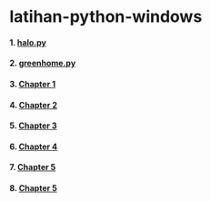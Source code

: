 # latihan-python-windows

#### 1. [halo.py](https://github.com/maksum-zein/latihan-python-windows/blob/main/halo.py) 
#### 2. [greenhome.py](https://github.com/maksum-zein/latihan-python-windows/blob/main/greenhome.py)
#### 3. [Chapter 1](https://github.com/maksum-zein/latihan-python-windows/blob/main/Chapter1.py)
#### 4. [Chapter 2](https://github.com/maksum-zein/latihan-python-windows/blob/main/Chapter2.py)
#### 5. [Chapter 3](https://github.com/maksum-zein/latihan-python-windows/blob/main/Chapter3.py)
#### 6. [Chapter 4](https://github.com/maksum-zein/latihan-python-windows/blob/main/Chapter4.py)
#### 7. [Chapter 5](https://github.com/maksum-zein/latihan-python-windows/blob/main/Chapter_5)
#### 8. [Chapter 5](https://github.com/maksum-zein/latihan-python-windows/blob/main/Chapter_6)
